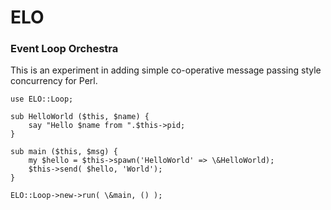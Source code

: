 # ELO

### Event Loop Orchestra

This is an experiment in adding simple co-operative message passing style concurrency for Perl. 

```
use ELO::Loop;

sub HelloWorld ($this, $name) {
    say "Hello $name from ".$this->pid;
}

sub main ($this, $msg) {
    my $hello = $this->spawn('HelloWorld' => \&HelloWorld);
    $this->send( $hello, 'World');
}

ELO::Loop->new->run( \&main, () );

```

